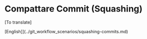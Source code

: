 # Compattare Commit (Squashing)

[To translate]

[English]](../git_workflow_scenarios/squashing-commits.md)